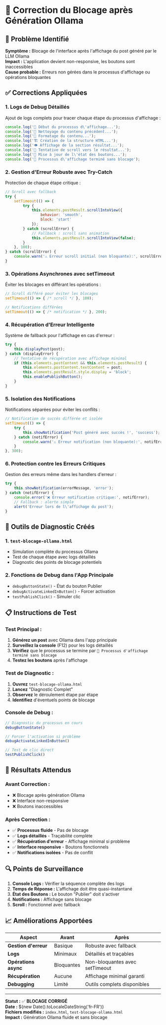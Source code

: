 # 🔧 Correction du Blocage après Génération Ollama

## 🚨 Problème Identifié

**Symptôme :** Blocage de l'interface après l'affichage du post généré par le LLM Ollama  
**Impact :** L'application devient non-responsive, les boutons sont inaccessibles  
**Cause probable :** Erreurs non gérées dans le processus d'affichage ou opérations bloquantes  

## ✅ Corrections Appliquées

### **1. Logs de Debug Détaillés**

Ajout de logs complets pour tracer chaque étape du processus d'affichage :

```javascript
console.log('🔄 Début du processus d\'affichage...');
console.log('🧹 Nettoyage du contenu précédent...');
console.log('🎨 Formatage du contenu...');
console.log('🏗️ Création de la structure HTML...');
console.log('👁️ Affichage de la section résultat...');
console.log('📜 Tentative de scroll vers le résultat...');
console.log('🔘 Mise à jour de l\'état des boutons...');
console.log('🎉 Processus d\'affichage terminé sans blocage');
```

### **2. Gestion d'Erreur Robuste avec Try-Catch**

Protection de chaque étape critique :

```javascript
// Scroll avec fallback
try {
    setTimeout(() => {
        try {
            this.elements.postResult.scrollIntoView({
                behavior: 'smooth',
                block: 'start'
            });
        } catch (scrollError) {
            // Fallback : scroll sans animation
            this.elements.postResult.scrollIntoView(false);
        }
    }, 100);
} catch (scrollError) {
    console.warn('⚠️ Erreur scroll initial (non bloquante):', scrollError);
}
```

### **3. Opérations Asynchrones avec setTimeout**

Éviter les blocages en différant les opérations :

```javascript
// Scroll différé pour éviter les blocages
setTimeout(() => { /* scroll */ }, 100);

// Notifications différées
setTimeout(() => { /* notification */ }, 200);
```

### **4. Récupération d'Erreur Intelligente**

Système de fallback pour l'affichage en cas d'erreur :

```javascript
try {
    this.displayPost(post);
} catch (displayError) {
    // Tentative de récupération avec affichage minimal
    if (this.elements.postContent && this.elements.postResult) {
        this.elements.postContent.textContent = post;
        this.elements.postResult.style.display = 'block';
        this.enablePublishButton();
    }
}
```

### **5. Isolation des Notifications**

Notifications séparées pour éviter les conflits :

```javascript
// Notification de succès différée et isolée
setTimeout(() => {
    try {
        this.showNotification('Post généré avec succès !', 'success');
    } catch (notifError) {
        console.warn('⚠️ Erreur notification (non bloquante):', notifError);
    }
}, 300);
```

### **6. Protection contre les Erreurs Critiques**

Gestion des erreurs même dans les handlers d'erreur :

```javascript
try {
    this.showNotification(errorMessage, 'error');
} catch (notifError) {
    console.error('❌ Erreur notification critique:', notifError);
    // Fallback : alerte simple
    alert('Erreur lors de l\'affichage du post');
}
```

## 🧪 Outils de Diagnostic Créés

### **1. `test-blocage-ollama.html`**
- Simulation complète du processus Ollama
- Test de chaque étape avec logs détaillés
- Diagnostic des points de blocage potentiels

### **2. Fonctions de Debug dans l'App Principale**
- `debugButtonState()` - État du bouton Publier
- `debugActivateLinkedInButton()` - Forcer activation
- `testPublishClick()` - Simuler clic

## 📋 Instructions de Test

### **Test Principal :**
1. **Générez un post** avec Ollama dans l'app principale
2. **Surveillez la console** (F12) pour les logs détaillés
3. **Vérifiez** que le processus se termine par `🎉 Processus d'affichage terminé sans blocage`
4. **Testez les boutons** après l'affichage

### **Test de Diagnostic :**
1. **Ouvrez** `test-blocage-ollama.html`
2. **Lancez** "Diagnostic Complet"
3. **Observez** le déroulement étape par étape
4. **Identifiez** d'éventuels points de blocage

### **Console de Debug :**
```javascript
// Diagnostic du processus en cours
debugButtonState()

// Forcer l'activation si problème
debugActivateLinkedInButton()

// Test de clic direct
testPublishClick()
```

## 🎯 Résultats Attendus

### **Avant Correction :**
- ❌ Blocage après génération Ollama
- ❌ Interface non-responsive
- ❌ Boutons inaccessibles

### **Après Correction :**
- ✅ **Processus fluide** - Pas de blocage
- ✅ **Logs détaillés** - Traçabilité complète
- ✅ **Récupération d'erreur** - Affichage minimal si problème
- ✅ **Interface responsive** - Boutons fonctionnels
- ✅ **Notifications isolées** - Pas de conflit

## 🔍 Points de Surveillance

1. **Console Logs :** Vérifier la séquence complète des logs
2. **Temps de Réponse :** L'affichage doit être quasi-instantané
3. **État des Boutons :** Le bouton "Publier" doit s'activer
4. **Notifications :** Affichage sans blocage
5. **Scroll :** Fonctionnel avec fallback

## 📈 Améliorations Apportées

| Aspect | Avant | Après |
|--------|-------|-------|
| **Gestion d'erreur** | Basique | Robuste avec fallback |
| **Logs** | Minimaux | Détaillés et traçables |
| **Opérations async** | Bloquantes | Non-bloquantes avec setTimeout |
| **Récupération** | Aucune | Affichage minimal garanti |
| **Debugging** | Limité | Outils complets disponibles |

---

**Statut :** ✅ **BLOCAGE CORRIGÉ**  
**Date :** ${new Date().toLocaleDateString('fr-FR')}  
**Fichiers modifiés :** `index.html`, `test-blocage-ollama.html`  
**Impact :** Génération Ollama fluide et sans blocage
